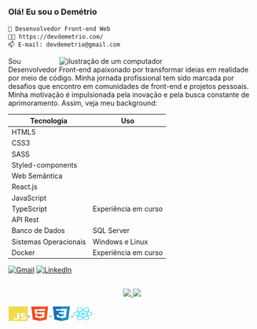 ### Olá! Eu sou o Demétrio

    🌱 Desenvolvedor Front-end Web
    🧑‍💼 https://devdemetrio.com/
    📫 E-mail: devdemetrio@gmail.com



<img src="https://raw.githubusercontent.com/MicaelliMedeiros/micaellimedeiros/master/image/computer-illustration.png" alt="ilustração de um computador" min-width="400px" max-width="400px" width="400px" align="right">

<p align="left">
   Sou Desenvolvedor Front-end apaixonado por transformar ideias em realidade por meio de código. Minha jornada profissional tem sido marcada por desafios que encontro em comunidades de front-end e projetos pessoais.
Minha motivação é impulsionada pela inovação e pela busca constante de aprimoramento. Assim, veja meu background:
</p>






| Tecnologia               | Uso                   |
|--------------------------|-----------------------|
| HTML5                    |                       |
| CSS3                     |                       |
| SASS                     |                       |
| Styled-components        |                       |
| Web Semântica            |                       |
| React.js                 |                       |
| JavaScript               |                       |
| TypeScript               | Experiência em curso  |
| API Rest                 |                       |
| Banco de Dados           | SQL Server            |
| Sistemas Operacionais    | Windows e Linux       |
| Docker                   | Experiência em curso  |







<p align="left">
  <a href="devdemetrio@gmail.com" title="Gmail">
  <img src="https://img.shields.io/badge/-Gmail-FF0000?style=flat-square&labelColor=FF0000&logo=gmail&logoColor=white&link=LINK-DO-SEU-GMAIL" alt="Gmail"/></a>

  <a href="https://www.linkedin.com/in/demetrio-nascimento/" title="LinkedIn">
  <img src="https://img.shields.io/badge/-Linkedin-0e76a8?style=flat-square&logo=Linkedin&logoColor=white&link=LINK-DO-SEU-LINKEDIN" alt="LinkedIn"/></a>


</p>

##




<div align="center">
  <a href="https://github.com/DevDemetrio">
  <img height="130em" src="https://github-readme-stats.vercel.app/api?username=DevDemetrio&show_icons=true&theme=dracula&include_all_commits=true&count_private=true"/>
  <img height="130em" src="https://github-readme-stats.vercel.app/api/top-langs/?username=DevDemetrio&layout=compact&langs_count=7&theme=dracula"/>
     
</div>
   

 <div style="display: inline_block"><br>
  <img align="center" alt="Deme-Js" height="30" width="40" src="https://raw.githubusercontent.com/devicons/devicon/master/icons/javascript/javascript-plain.svg">
  <img align="center" alt="Deme-HTML" height="30" width="40" src="https://raw.githubusercontent.com/devicons/devicon/master/icons/html5/html5-original.svg">
  <img align="center" alt="Deme-CSS" height="30" width="40" src="https://raw.githubusercontent.com/devicons/devicon/master/icons/css3/css3-original.svg">
       <img align="center" alt="Deme-CSS" height="30" width="40" src="https://raw.githubusercontent.com/devicons/devicon/master/icons/react/react-original.svg">
    

